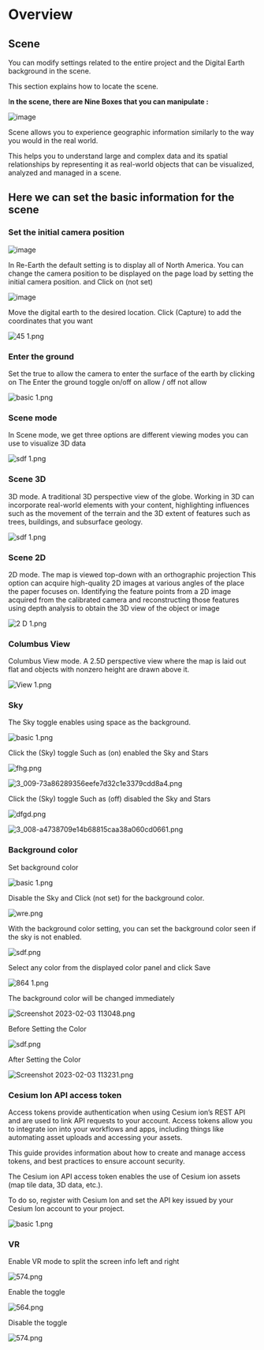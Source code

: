 # Overview

## Scene

You can modify settings related to the entire project and the Digital Earth background in the scene.

This section explains how to locate the scene. 

I**n the scene, there are Nine Boxes that you can manipulate :**

![image](https://github.com/CS-eukarya/User-Manual-English-/assets/154571156/3c4f99f4-6c38-435a-98af-a32732ef4da2)

Scene allows you to experience geographic information similarly to the way you would in the real world.

This helps you to understand large and complex data and its spatial relationships by representing it as real-world objects that can be visualized, analyzed and managed in a scene.

## **Here we can set the basic information for the scene**

### Set the initial camera position

![image](https://github.com/CS-eukarya/User-Manual-English-/assets/154571156/c9985282-f5e8-4747-a7c8-94da1be88aef)

In Re-Earth the default setting is to display all of North America. You can change the camera position to be displayed on the page load by setting the initial camera position.
and Click on (not set)

![image](https://github.com/CS-eukarya/User-Manual-English-/assets/154571156/e2a0eab7-e6c5-4216-bccc-4c64b438360f)

Move the digital earth to the desired location. Click (Capture) to add the coordinates that you want

![45 1.png](Overview%2002596916c49f49cca15a6040edb0c583/45_1%201.png)

### **Enter the ground**

Set the true to allow the camera to enter the surface of the earth by clicking on The Enter the ground toggle on/off on allow / off not allow

![basic 1.png](Overview%2002596916c49f49cca15a6040edb0c583/basic_1%202.png)

### Scene mode

In Scene mode, we get three options are different viewing modes you can use to visualize 3D data

![sdf 1.png](Overview%2002596916c49f49cca15a6040edb0c583/sdf_1.png)

### Scene 3D

3D mode. A traditional 3D perspective view of the globe.
Working in 3D can incorporate real-world elements with your content, highlighting influences such as the movement of the terrain and the 3D extent of features such as trees, buildings, and subsurface geology.

![sdf 1.png](Overview%2002596916c49f49cca15a6040edb0c583/sdf_1%201.png)

### Scene 2D

2D mode. The map is viewed top-down with an orthographic projection
This option can acquire high-quality 2D images at various angles of the place the paper focuses on. Identifying the feature points from a 2D image acquired from the calibrated camera and reconstructing those features using depth analysis to obtain the 3D view of the object or image

![2 D 1.png](Overview%2002596916c49f49cca15a6040edb0c583/2_D_1.png)

### Columbus View

Columbus View mode. A 2.5D perspective view where the map is laid out flat and objects with nonzero height are drawn above it.

![View 1.png](Overview%2002596916c49f49cca15a6040edb0c583/View_1.png)

### Sky

The Sky toggle enables using space as the background.

![basic 1.png](Overview%2002596916c49f49cca15a6040edb0c583/basic_1%203.png)

Click the (Sky) toggle Such as (on) enabled the Sky and  Stars 

![fhg.png](Overview%2002596916c49f49cca15a6040edb0c583/fhg.png)

![3_009-73a86289356eefe7d32c1e3379cdd8a4.png](Overview%2002596916c49f49cca15a6040edb0c583/3_009-73a86289356eefe7d32c1e3379cdd8a4.png)

Click the (Sky) toggle Such as (off) disabled the Sky and  Stars

![dfgd.png](Overview%2002596916c49f49cca15a6040edb0c583/dfgd.png)

![3_008-a4738709e14b68815caa38a060cd0661.png](Overview%2002596916c49f49cca15a6040edb0c583/3_008-a4738709e14b68815caa38a060cd0661.png)

### Background color

Set background color

![basic 1.png](Overview%2002596916c49f49cca15a6040edb0c583/basic_1%204.png)

Disable the Sky and Click (not set) for the background color.

![wre.png](Overview%2002596916c49f49cca15a6040edb0c583/wre.png)

With the background color setting, you can set the background color seen if the sky is not enabled.

![sdf.png](Overview%2002596916c49f49cca15a6040edb0c583/sdf.png)

Select any color from the displayed color panel and click Save

![864 1.png](Overview%2002596916c49f49cca15a6040edb0c583/864_1.png)

The background color will be changed immediately

![Screenshot 2023-02-03 113048.png](Overview%2002596916c49f49cca15a6040edb0c583/Screenshot_2023-02-03_113048.png)

Before Setting the Color 

![sdf.png](Overview%2002596916c49f49cca15a6040edb0c583/sdf%201.png)

After Setting the Color 

![Screenshot 2023-02-03 113231.png](Overview%2002596916c49f49cca15a6040edb0c583/Screenshot_2023-02-03_113231.png)

### Cesium Ion API access token

Access tokens provide authentication when using Cesium ion’s REST API and are used to link API requests to your account. Access tokens allow you to integrate ion into your workflows and apps, including things like automating asset uploads and accessing your assets. 

This guide provides information about how to create and manage access tokens, and best practices to ensure account security.

The Cesium ion API access token enables the use of Cesium ion assets (map tile data, 3D data, etc.).

To do so, register with Cesium Ion and set the API key issued by your Cesium Ion account to your project.

![basic 1.png](Overview%2002596916c49f49cca15a6040edb0c583/basic_1%205.png)

### VR

Enable VR mode to split the screen info left and right

![574.png](Overview%2002596916c49f49cca15a6040edb0c583/574.png)

Enable the toggle

![564.png](Overview%2002596916c49f49cca15a6040edb0c583/564.png)

Disable the toggle

![574.png](Overview%2002596916c49f49cca15a6040edb0c583/574%201.png)
